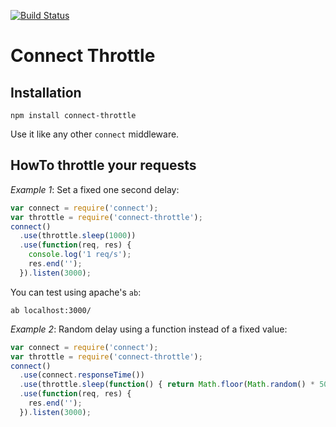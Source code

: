 [![Build Status](https://secure.travis-ci.org/tralamazza/connect-throttle.png)](http://travis-ci.org/tralamazza/connect-throttle)

# Connect Throttle

## Installation

    npm install connect-throttle

Use it like any other `connect` middleware.

## HowTo throttle your requests

*Example 1*: Set a fixed one second delay:

```js
var connect = require('connect');
var throttle = require('connect-throttle');
connect()
  .use(throttle.sleep(1000))
  .use(function(req, res) {
    console.log('1 req/s');
    res.end('');
  }).listen(3000);
```

You can test using apache's `ab`:

    ab localhost:3000/

*Example 2*: Random delay using a function instead of a fixed value:

```js
var connect = require('connect');
var throttle = require('connect-throttle');
connect()
  .use(connect.responseTime())
  .use(throttle.sleep(function() { return Math.floor(Math.random() * 500); }))
  .use(function(req, res) {
    res.end('');
  }).listen(3000);
```
